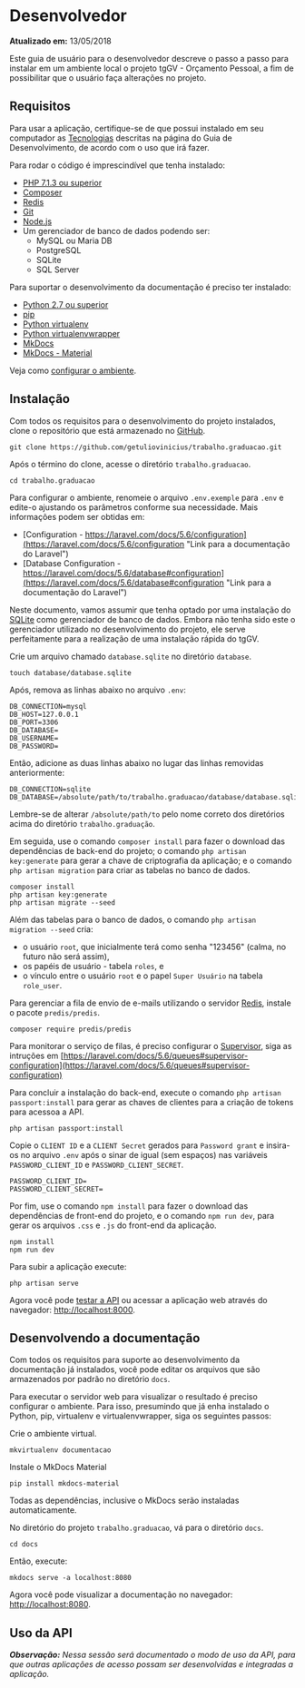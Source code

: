 Desenvolvedor
=============

**Atualizado em:** 13/05/2018

Este guia de usuário  para o desenvolvedor descreve o passo a passo para instalar em um ambiente local o projeto tgGV - Orçamento Pessoal, a fim de possibilitar que o usuário faça alterações no projeto.

Requisitos
----------

Para usar a aplicação, certifique-se de que possui instalado em seu computador as [Tecnologias](../guia-desenvolvimento/4-tecnologias.md) descritas na página do Guia de Desenvolvimento, de acordo com o uso que irá fazer.

Para rodar o código é imprescindível que tenha instalado:

+ [PHP 7.1.3 ou superior](http://php.net/manual/pt_BR/install.php "Link para documentação do PHP")
+ [Composer](https://getcomposer.org/doc/00-intro.md#installation-linux-unix-osx "Link para a documentação do Composer")
+ [Redis](https://redis.io/download "link para a documentação do Redis")
+ [Git](https://git-scm.com/download/linux "Link para a documentação do Git")
+ [Node.js](https://nodejs.org/en/download/package-manager/ "Link para a documentação do Node.js")
+ Um gerenciador de banco de dados podendo ser:
    - MySQL ou Maria DB
    - PostgreSQL
    - SQLite
    - SQL Server

Para suportar o desenvolvimento da documentação é preciso ter instalado:

+ [Python 2.7 ou superior](https://www.python.org/downloads/ "Link para a documentação do Python")
+ [pip](https://pip.pypa.io/en/stable/installing/ "Link para a documentação do pip")
+ [Python virtualenv](https://pypi.org/project/virtualenv/ "Link para a página do pacote no PyPI")
+ [Python virtualenvwrapper](https://pypi.org/project/virtualenvwrapper/ "Link para a página do pacote no PyPI")
+ [MkDocs](http://www.mkdocs.org/#installation "Link para a documentação do MkDocs")
+ [MkDocs - Material](https://squidfunk.github.io/mkdocs-material/getting-started/ "Link para a documentação do MkDocs - Material")

Veja como [configurar o ambiente](1-desenvolvedor.md#desenvolvendo_a_documentacao).

Instalação
----------

Com todos os requisitos para o desenvolvimento do projeto instalados, clone o repositório que está armazenado no [GitHub](https://github.com/getuliovinicius/trabalho.graduacao "Link para o repositório").

```
git clone https://github.com/getuliovinicius/trabalho.graduacao.git
```

Após o término do clone, acesse o diretório `trabalho.graduacao`.

```
cd trabalho.graduacao
```

Para configurar o ambiente, renomeie o arquivo `.env.exemple` para `.env` e edite-o ajustando os parâmetros conforme sua necessidade. Mais informações podem ser obtidas em:

+ [Configuration - https://laravel.com/docs/5.6/configuration](https://laravel.com/docs/5.6/configuration "Link para a documentação do Laravel")
+ [Database Configuration - https://laravel.com/docs/5.6/database#configuration](https://laravel.com/docs/5.6/database#configuration "Link para a documentação do Laravel")

Neste documento, vamos assumir que tenha optado por uma instalação do [SQLite](https://sqlite.org/download.html "Link para a página de Donwload do SQLite") como gerenciador de banco de dados. Embora não tenha sido este o gerenciador utilizado no desenvolvimento do projeto, ele serve perfeitamente para a realização de uma instalação rápida do tgGV.

Crie um arquivo chamado `database.sqlite` no diretório `database`.

```
touch database/database.sqlite
```

Após, remova as linhas abaixo no arquivo `.env`:

```env
DB_CONNECTION=mysql
DB_HOST=127.0.0.1
DB_PORT=3306
DB_DATABASE=
DB_USERNAME=
DB_PASSWORD=
```

Então, adicione as duas linhas abaixo no lugar das linhas removidas anteriormente:

```env
DB_CONNECTION=sqlite
DB_DATABASE=/absolute/path/to/trabalho.graduacao/database/database.sqlite
```

Lembre-se de alterar `/absolute/path/to` pelo nome correto dos diretórios acima do diretório `trabalho.graduação`.

Em seguida, use o comando `composer install` para fazer o download das dependências de back-end do projeto; o comando `php artisan key:generate` para gerar a chave de criptografia da aplicação; e o comando `php artisan migration` para criar as tabelas no banco de dados.

```
composer install
php artisan key:generate
php artisan migrate --seed
```

Além das tabelas para o banco de dados, o comando `php artisan migration --seed` cria:

+ o usuário `root`, que inicialmente terá como senha "123456" (calma, no futuro não será assim),
+ os papéis de usuário - tabela `roles`, e
+ o vínculo entre o usuário `root` e o papel `Super Usuário` na tabela `role_user`.

Para gerenciar a fila de envio de e-mails utilizando o servidor [Redis](https://redis.io), instale o pacote `predis/predis`.

```
composer require predis/predis
```

Para monitorar o serviço de filas, é preciso configurar o [Supervisor](), siga as intruções em [https://laravel.com/docs/5.6/queues#supervisor-configuration](https://laravel.com/docs/5.6/queues#supervisor-configuration)

Para concluir a instalação do back-end, execute o comando `php artisan passport:install` para gerar as chaves de clientes para a criação de tokens para acessoa a API.

```
php artisan passport:install
```

Copie o `CLIENT ID` e a `CLIENT Secret` gerados para `Password grant` e insira-os no arquivo `.env` após o sinar de igual (sem espaços) nas variáveis `PASSWORD_CLIENT_ID` e `PASSWORD_CLIENT_SECRET`.

```env
PASSWORD_CLIENT_ID=
PASSWORD_CLIENT_SECRET=
```

Por fim, use o comando `npm install` para fazer o download das dependências de front-end do projeto, e o comando `npm run dev`, para gerar os arquivos `.css` e `.js` do front-end da aplicação.

```
npm install
npm run dev
```

Para subir a aplicação execute:

```
php artisan serve
```

Agora você pode [testar a API](1-desenvolvedor.md#uso_da_api) ou acessar a aplicação web através do navegador: [http://localhost:8000](http://localhost:8000 "Link para a aplicação web"). 

Desenvolvendo a documentação
----------------------------

Com todos os requisitos para suporte ao desenvolvimento da documentação já instalados, você pode editar os arquivos que são armazenados por padrão no diretório `docs`.

Para executar o servidor web para visualizar o resultado é preciso configurar o ambiente. Para isso, presumindo que já enha instalado o Python, pip, virtualenv e virtualenvwrapper, siga os seguintes passos:

Crie o ambiente virtual.

```
mkvirtualenv documentacao
```

Instale o MkDocs Material

```
pip install mkdocs-material
```

Todas as dependências, inclusive o MkDocs serão instaladas automaticamente.

No diretório do projeto `trabalho.graduacao`, vá para o diretório `docs`.

```
cd docs
```

Então, execute:

```
mkdocs serve -a localhost:8080
```

Agora você pode visualizar a documentação no navegador: [http://localhost:8080](http://localhost:8080 "Link para a documentação do projeto").

Uso da API
----------

_**Observação:** Nessa sessão será documentado o modo de uso da API, para que outras aplicações de acesso possam ser desenvolvidas e integradas a aplicação._